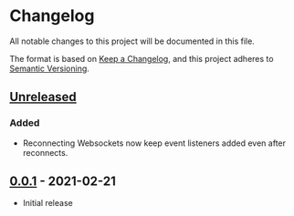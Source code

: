 # Changelog

All notable changes to this project will be documented in this file.

The format is based on [Keep a Changelog](https://keepachangelog.com/en/1.0.0/),
and this project adheres to [Semantic Versioning](https://semver.org/spec/v2.0.0.html).

## [Unreleased]

### Added 

- Reconnecting Websockets now keep event listeners added even after reconnects.

## [0.0.1] - 2021-02-21

- Initial release

[unreleased]: https://github.com/olivierlacan/keep-a-changelog/compare/v0.0.1...HEAD
[0.0.1]: https://github.com/codesphere/codesphere-monorepo/releases/tag/v0.0.1